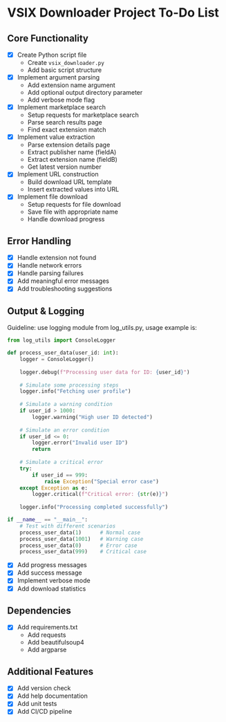 # VSIX Downloader Project To-Do List

## Core Functionality
- [x] Create Python script file
  - Create `vsix_downloader.py`
  - Add basic script structure
- [x] Implement argument parsing
  - Add extension name argument
  - Add optional output directory parameter
  - Add verbose mode flag
- [x] Implement marketplace search
  - Setup requests for marketplace search
  - Parse search results page
  - Find exact extension match
- [x] Implement value extraction
  - Parse extension details page
  - Extract publisher name (fieldA)
  - Extract extension name (fieldB)
  - Get latest version number
- [x] Implement URL construction
  - Build download URL template
  - Insert extracted values into URL
- [x] Implement file download
  - Setup requests for file download
  - Save file with appropriate name
  - Handle download progress

## Error Handling
- [x] Handle extension not found
- [x] Handle network errors
- [x] Handle parsing failures
- [x] Add meaningful error messages
- [x] Add troubleshooting suggestions

## Output & Logging
Guideline: use logging module from log_utils.py, usage example is:
```python
from log_utils import ConsoleLogger

def process_user_data(user_id: int):
    logger = ConsoleLogger()
    
    logger.debug(f"Processing user data for ID: {user_id}")
    
    # Simulate some processing steps
    logger.info("Fetching user profile")
    
    # Simulate a warning condition
    if user_id > 1000:
        logger.warning("High user ID detected")
    
    # Simulate an error condition
    if user_id <= 0:
        logger.error("Invalid user ID")
        return
    
    # Simulate a critical error
    try:
        if user_id == 999:
            raise Exception("Special error case")
    except Exception as e:
        logger.critical(f"Critical error: {str(e)}")
    
    logger.info("Processing completed successfully")

if __name__ == "__main__":
    # Test with different scenarios
    process_user_data(1)      # Normal case
    process_user_data(1001)   # Warning case
    process_user_data(0)      # Error case
    process_user_data(999)    # Critical case
```
- [x] Add progress messages
- [x] Add success message
- [x] Implement verbose mode
- [x] Add download statistics

## Dependencies
- [x] Add requirements.txt
  - Add requests
  - Add beautifulsoup4
  - Add argparse

## Additional Features
- [x] Add version check
- [x] Add help documentation
- [x] Add unit tests
- [x] Add CI/CD pipeline
